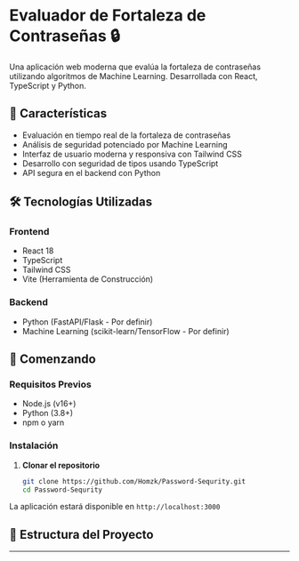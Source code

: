 # Evaluador de Fortaleza de Contraseñas 🔒

Una aplicación web moderna que evalúa la fortaleza de contraseñas utilizando algoritmos de Machine Learning. Desarrollada con React, TypeScript y Python.

## 🚀 Características

- Evaluación en tiempo real de la fortaleza de contraseñas
- Análisis de seguridad potenciado por Machine Learning
- Interfaz de usuario moderna y responsiva con Tailwind CSS
- Desarrollo con seguridad de tipos usando TypeScript
- API segura en el backend con Python

## 🛠️ Tecnologías Utilizadas

### Frontend
- React 18
- TypeScript
- Tailwind CSS
- Vite (Herramienta de Construcción)

### Backend
- Python (FastAPI/Flask - Por definir)
- Machine Learning (scikit-learn/TensorFlow - Por definir)

## 🚀 Comenzando

### Requisitos Previos

- Node.js (v16+)
- Python (3.8+)
- npm o yarn

### Instalación

1. **Clonar el repositorio**
   ```bash
   git clone https://github.com/Homzk/Password-Sequrity.git
   cd Password-Sequrity
   ```


La aplicación estará disponible en `http://localhost:3000`

## 📂 Estructura del Proyecto

 --- 

